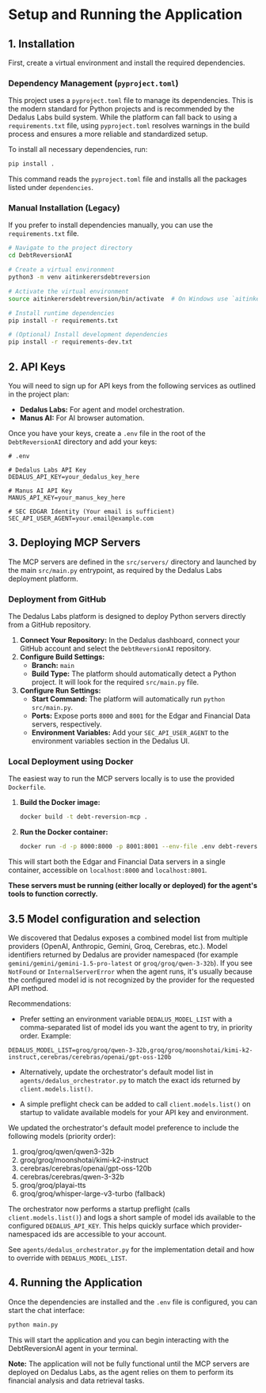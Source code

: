# Setup and Running the Application

## 1. Installation

First, create a virtual environment and install the required dependencies.

### Dependency Management (`pyproject.toml`)

This project uses a `pyproject.toml` file to manage its dependencies. This is the modern standard for Python projects and is recommended by the Dedalus Labs build system. While the platform can fall back to using a `requirements.txt` file, using `pyproject.toml` resolves warnings in the build process and ensures a more reliable and standardized setup.

To install all necessary dependencies, run:

```bash
pip install .
```

This command reads the `pyproject.toml` file and installs all the packages listed under `dependencies`.

### Manual Installation (Legacy)

If you prefer to install dependencies manually, you can use the `requirements.txt` file.

```bash
# Navigate to the project directory
cd DebtReversionAI

# Create a virtual environment
python3 -m venv aitinkerersdebtreversion

# Activate the virtual environment
source aitinkerersdebtreversion/bin/activate  # On Windows use `aitinkerersdebtreversion\Scripts\activate`

# Install runtime dependencies
pip install -r requirements.txt

# (Optional) Install development dependencies
pip install -r requirements-dev.txt
```

## 2. API Keys

You will need to sign up for API keys from the following services as outlined in the project plan:

*   **Dedalus Labs:** For agent and model orchestration.
*   **Manus AI:** For AI browser automation.

Once you have your keys, create a `.env` file in the root of the `DebtReversionAI` directory and add your keys:

```env
# .env

# Dedalus Labs API Key
DEDALUS_API_KEY=your_dedalus_key_here

# Manus AI API Key
MANUS_API_KEY=your_manus_key_here

# SEC EDGAR Identity (Your email is sufficient)
SEC_API_USER_AGENT=your.email@example.com
```

## 3. Deploying MCP Servers

The MCP servers are defined in the `src/servers/` directory and launched by the main `src/main.py` entrypoint, as required by the Dedalus Labs deployment platform.

### Deployment from GitHub

The Dedalus Labs platform is designed to deploy Python servers directly from a GitHub repository.

1.  **Connect Your Repository:** In the Dedalus dashboard, connect your GitHub account and select the `DebtReversionAI` repository.
2.  **Configure Build Settings:**
    *   **Branch:** `main`
    *   **Build Type:** The platform should automatically detect a Python project. It will look for the required `src/main.py` file.
3.  **Configure Run Settings:**
    *   **Start Command:** The platform will automatically run `python src/main.py`.
    *   **Ports:** Expose ports `8000` and `8001` for the Edgar and Financial Data servers, respectively.
    *   **Environment Variables:** Add your `SEC_API_USER_AGENT` to the environment variables section in the Dedalus UI.

### Local Deployment using Docker

The easiest way to run the MCP servers locally is to use the provided `Dockerfile`.

1.  **Build the Docker image:**

    ```bash
    docker build -t debt-reversion-mcp .
    ```

2.  **Run the Docker container:**

    ```bash
    docker run -d -p 8000:8000 -p 8001:8001 --env-file .env debt-reversion-mcp
    ```

This will start both the Edgar and Financial Data servers in a single container, accessible on `localhost:8000` and `localhost:8001`.

**These servers must be running (either locally or deployed) for the agent's tools to function correctly.**

## 3.5 Model configuration and selection

We discovered that Dedalus exposes a combined model list from multiple providers (OpenAI, Anthropic, Gemini, Groq, Cerebras, etc.). Model identifiers returned by Dedalus are provider namespaced (for example `gemini/gemini/gemini-1.5-pro-latest` or `groq/groq/qwen-3-32b`). If you see `NotFound` or `InternalServerError` when the agent runs, it's usually because the configured model id is not recognized by the provider for the requested API method.

Recommendations:

- Prefer setting an environment variable `DEDALUS_MODEL_LIST` with a comma-separated list of model ids you want the agent to try, in priority order. Example:

```env
DEDALUS_MODEL_LIST=groq/groq/qwen-3-32b,groq/groq/moonshotai/kimi-k2-instruct,cerebras/cerebras/openai/gpt-oss-120b
```

- Alternatively, update the orchestrator's default model list in `agents/dedalus_orchestrator.py` to match the exact ids returned by `client.models.list()`.

- A simple preflight check can be added to call `client.models.list()` on startup to validate available models for your API key and environment.

We updated the orchestrator's default model preference to include the following models (priority order):

1. groq/groq/qwen/qwen3-32b
2. groq/groq/moonshotai/kimi-k2-instruct
3. cerebras/cerebras/openai/gpt-oss-120b
4. cerebras/cerebras/qwen-3-32b
5. groq/groq/playai-tts
6. groq/groq/whisper-large-v3-turbo (fallback)

The orchestrator now performs a startup preflight (calls `client.models.list()`) and logs a short sample of model ids available to the configured `DEDALUS_API_KEY`. This helps quickly surface which provider-namespaced ids are accessible to your account.

See `agents/dedalus_orchestrator.py` for the implementation detail and how to override with `DEDALUS_MODEL_LIST`.

## 4. Running the Application

Once the dependencies are installed and the `.env` file is configured, you can start the chat interface:

```bash
python main.py
```

This will start the application and you can begin interacting with the DebtReversionAI agent in your terminal.

**Note:** The application will not be fully functional until the MCP servers are deployed on Dedalus Labs, as the agent relies on them to perform its financial analysis and data retrieval tasks.
